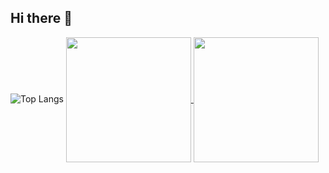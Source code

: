 ## Hi there 👋

![Top Langs](https://github-readme-stats.vercel.app/api/top-langs/?username=Dadaisuk1&exclude_repo=github-readme-stats,anuraghazra.github.io)
<a href="https://github.com/anuraghazra/github-readme-stats">
  <img height=200 align="center" src="https://github-readme-stats.vercel.app/api?username=Dadaisuk1" />
</a>
<a href="https://github.com/anuraghazra/convoychat">
  <img height=200 align="center" src="https://github-readme-stats.vercel.app/api/top-langs?username=Dadaisuk1&layout=compact&langs_count=8&card_width=320" />
</a>
